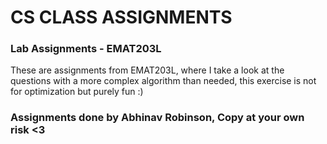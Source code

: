 # CS CLASS ASSIGNMENTS 

### Lab Assignments - EMAT203L
These are assignments from EMAT203L, where I take a look at the questions with a more complex algorithm than needed, this exercise is not for optimization but purely fun :)
### Assignments done by Abhinav Robinson, Copy at your own risk <3 
